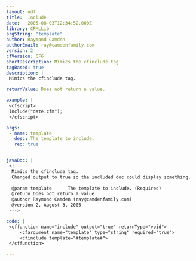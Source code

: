 ```yaml
---
layout: udf
title:  Include
date:   2005-08-03T12:34:52.000Z
library: CFMLLib
argString: "template"
author: Raymond Camden
authorEmail: ray@camdenfamily.com
version: 2
cfVersion: CF6
shortDescription: Mimics the cfinclude tag.
tagBased: true
description: |
 Mimics the cfinclude tag.

returnValue: Does not return a value.

example: |
 <cfscript>
 include("date.cfm");
 </cfscript>

args:
 - name: template
   desc: The template to include.
   req: true


javaDoc: |
 <!---
  Mimics the cfinclude tag.
  Changed output to true so the included doc could display something.
  
  @param template      The template to include. (Required)
  @return Does not return a value. 
  @author Raymond Camden (ray@camdenfamily.com) 
  @version 2, August 3, 2005 
 --->

code: |
 <cffunction name="include" output="true" returnType="void">
     <cfargument name="template" type="string" required="true">
     <cfinclude template="#template#">
 </cffunction>

---
```


